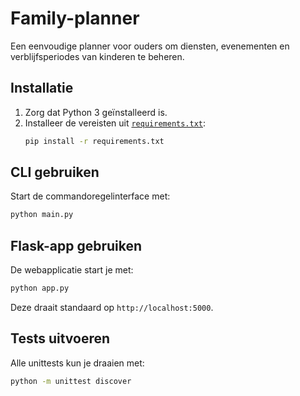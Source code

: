 # Family-planner

Een eenvoudige planner voor ouders om diensten, evenementen en verblijfsperiodes van kinderen te beheren.

## Installatie

1. Zorg dat Python 3 geïnstalleerd is.
2. Installeer de vereisten uit [`requirements.txt`](requirements.txt):
   ```bash
   pip install -r requirements.txt
   ```

## CLI gebruiken

Start de commandoregelinterface met:
```bash
python main.py
```

## Flask-app gebruiken

De webapplicatie start je met:
```bash
python app.py
```
Deze draait standaard op `http://localhost:5000`.

## Tests uitvoeren

Alle unittests kun je draaien met:
```bash
python -m unittest discover
```
